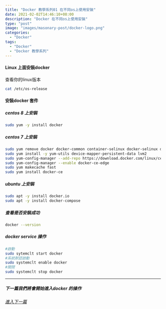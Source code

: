 ```yaml
---
title: "Docker 教學系列01 在不同os上使用安裝"
date: 2021-02-02T14:46:10+08:00
description: "Docker 在不同os上使用安裝"
type: "post"
image: "images/masonary-post/docker-logo.png"
categories: 
  - "Docker"
tags:
  - "Docker"
  - "Docker 教學系列"
---
```


#### Linux 上面安裝docker

查看你的linux版本
```bash
cat /etc/os-release
```

#### 安裝docker 套件

##### centos 8 上安裝
```bash
sudo yum -y install docker 
```

##### centos 7 上安裝
```bash
sudo yum remove docker docker-common container-selinux docker-selinux docker-engine docker-engine-selinux
sudo yum install -y yum-utils device-mapper-persistent-data lvm2
sudo yum-config-manager --add-repo https://download.docker.com/linux/centos/docker-ce.repo
sudo yum-config-manager --enable docker-ce-edge
sudo yum makecache fast
sudo yum install docker-ce
```

##### ubuntu 上安裝
```bash
sudo apt -y install docker.io
sudo apt -y install docker-compose
```

##### 查看是否安裝成功
```bash
docker --version
```

##### docker service 操作
```bash
#啟動
sudo sytemclt start docker 
#系統默認啟動
sudo systemclt enable docker
#關閉
sudo systemclt stop docker
```
----------------------------------
##### 下一篇我們將會開始進入docker 的操作
###### [進入下一篇](/docker-02)
